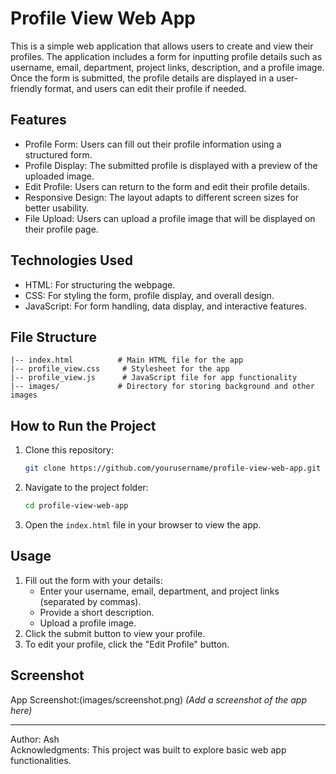 # Profile View Web App

This is a simple web application that allows users to create and view their profiles.
The application includes a form for inputting profile details such as username, email, department, project links, description, and a profile image.
Once the form is submitted, the profile details are displayed in a user-friendly format, and users can edit their profile if needed.

## Features

- Profile Form: Users can fill out their profile information using a structured form.
- Profile Display: The submitted profile is displayed with a preview of the uploaded image.
- Edit Profile: Users can return to the form and edit their profile details.
- Responsive Design: The layout adapts to different screen sizes for better usability.
- File Upload: Users can upload a profile image that will be displayed on their profile page.

## Technologies Used

- HTML: For structuring the webpage.
- CSS: For styling the form, profile display, and overall design.
- JavaScript: For form handling, data display, and interactive features.

## File Structure

```
|-- index.html          # Main HTML file for the app
|-- profile_view.css     # Stylesheet for the app
|-- profile_view.js      # JavaScript file for app functionality
|-- images/             # Directory for storing background and other images
```

## How to Run the Project

1. Clone this repository:
   ```bash
   git clone https://github.com/yourusername/profile-view-web-app.git
   ```

2. Navigate to the project folder:
   ```bash
   cd profile-view-web-app
   ```

3. Open the `index.html` file in your browser to view the app.

## Usage

1. Fill out the form with your details:
   - Enter your username, email, department, and project links (separated by commas).
   - Provide a short description.
   - Upload a profile image.
2. Click the submit button to view your profile.
3. To edit your profile, click the "Edit Profile" button.

## Screenshot

App Screenshot:(images/screenshot.png) *(Add a screenshot of the app here)*

---
Author: Ash  
Acknowledgments: This project was built to explore basic web app functionalities.
```
